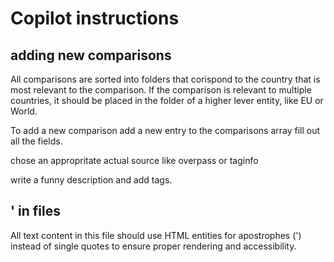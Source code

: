 # Copilot instructions

## adding new comparisons

All comparisons are sorted into folders that corispond to the country that is most relevant to the comparison. If the comparison is relevant to multiple countries, it should be placed in the folder of a higher lever entity, like EU or World.

To add a new comparison add a new entry to the comparisons array fill out all the fields.

chose an appropritate actual source like overpass or taginfo 

write a funny description and add tags.

## &apos; in files

All text content in this file should use HTML entities for apostrophes (&apos;) instead of single quotes to ensure proper rendering and accessibility.